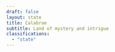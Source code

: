 ```yaml
---
draft: false
layout: state
title: Calabrae
subtitle: Land of mystery and intrigue
classifications:
  - "state"
---
```

